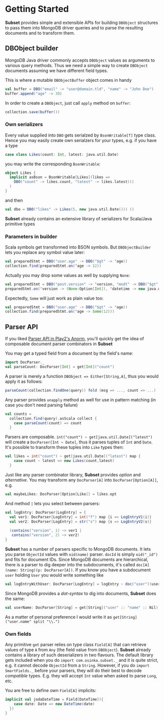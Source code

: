 # Getting Started

**Subset** provides simple and extensible APIs for building `DBObject` structures to pass
them into MongoDB driver queries and to parse the resulting documents and to transform them.


## DBObject builder

MongoDB Java driver commonly accepts `DBObject` values as arguments to various query methods.
Thus we need a simple way to create `DBObject` documents assuming we have different field types.

This is where a mutable `DBObjectBuffer` object comes in handy

```scala
val buffer = DBO("email" -> "user@domain.tld", "name" -> "John Doe")
buffer.append("age" -> 30)
```

In order to create a `DBObject`, just call `apply` method on `buffer`:

```scala
collection.save(buffer())
```

### Own serializers

Every value supplied into `DBO` gets serialzed by `BsonWritable[T]` type class. Hence
you may easily create own serialzers for your types, e.g. if you have a type

```scala
case class Likes(count: Int, latest: java.util.Date)
```

you may write the corresponding `BsonWritable`:

```scala
object Likes {
  implicit asBson = BsonWritable[Likes](likes =>
    DBO("count" -> likes.count, "latest" -> likes.latest)()
  )
}
```

and then

```scala
val dbo = DBO("likes" -> Likes(5, new java.util.Date())) ()
```

**Subset** already contains an extensive library of serializers for Scala/Java
primitive types

### Parameters in builder

Scala symbols get transformed into BSON symbols. But `DBObjectBuilder` lets you replace
any symbol value later:

```scala
val preparedStmt = DBO("user.age" -> DBO("$gt" -> 'age))
collection.find(preparedStmt.on('age -> 12))
```

Actually you may drop some values as well by supplying `None`:

```scala
val preparedStmt = DBO("post.version" -> 'version, "modt" -> DBO("$gt" -> 'datetime))
preparedStmt.on('version -> (None:Option[Int]), 'datetime -> new java.util.Date)
```

Expectedly, `Some` will just work as plain value too:

```scala
val preparedStmt = DBO("user.age" -> DBO("$gt" -> 'age))
collection.find(preparedStmt.on('age -> Some(12)))
```

## Parser API

If you liked [Parser API in Play2's Anorm](http://www.playframework.com/documentation/2.0/ScalaAnorm),
you'll quickly get the idea of composable document parser combinators in **Subset**

You may get a typed field from a document by the field's name:

```scala
import DocParser._
val parseCount: DocParser[Int] = get[Int]("count")
```

A parser is merely a function `DBObject => Either[String,A]`, thus you would apply it as follows:

```scala
parseCount(collection.findOne(query)) fold (msg => ..., count => ...)
```

Any parser provides `unapply` method as well for use in pattern matching (in case you don't need
parsing failure)

```scala
val counts =
  collection.find(query).asScala collect {
    case parseCount(count) => count
  }
```

Parsers are composable. `int("count") ~ get[java.util.Date]("latest")` will create a `DocParser[Int ~ Date]`,
thus it parses tuples of `Int` and `Date`. It's possible to transform these tuples into `Like` types then:

```scala
val likes = int("count") ~ get[java.util.Date]("latest") map {
    case count ~ latest => new Likes(count,latest)
  }
```

Just like any parser combinator library, **Subset** provides *option* and *alternative*. You may transform any
`DocParser[A]` into `DocParser[Option[A]]`, e.g.

```scala
val maybeLikes: DocParser[Option[Like]] = likes.opt
```

And method `|` lets you select between parsers:

```scala
val logEntry: DocParser[LogEntry] = {
  val ver1: DocParser[LogEntry] = int("f") map {i => LogEntryV1(i)}
  val ver2: DocParser[LogEntry] = str("s") map {s => LogEntryV2(s)}
  
  (contains("version", 1) ~> ver1 |
   contains("version", 2) ~> ver2)
}
```

**Subset** has a number of parsers specific to MongoDB documents. It lets you parse `ObjectId` values with
`oid(name)` parser. `docId` is simply `oid("_id")` and fits for document IDs. Since MongoDB documents are
hierarchical, there is a parser to dig deeper into the subdocuments, it's called
`doc[A](name: String)(p: DocParser[A])`. If you know you have a subdocument `user` holding `User` you would
write something like

```scala
val logEntryWithUser: DocParser[LogEntry] = logEntry ~ doc("user")(userParser)
```

Since MongoDB provides a *dot-syntax* to dig into documents, **Subset** does the same:

```scala
val userName: DocParser[String] = get[String]("user" :: "name" :: Nil)
```

As a matter of personal preference I would write it as `get[String]("user.name" split "\\.")`

### Own fields

Any primitive `get` parser relies on type class `Field[A]` that can retrieve values of type `A`
from `Any` (the field value from `DBObject`). **Subset** already contains a library of such deserializers in two
flavours. The default library gets included when you do `import com.osinka.subset._` and it
is quite strict, e.g. it cannot decode `ObjectId` from a `String`. However, if you do
`import SmartFields._` before your parsers, they will do their best to decode *compatible*
types. E.g. they will accept `Int` value when asked to parse `Long`, etc.

You are free to define own `Field[A]` implicits:

```scala
implicit val jodaDateTime = Field[DateTime]({
    case date: Date => new DateTime(date)
  })
}
```
